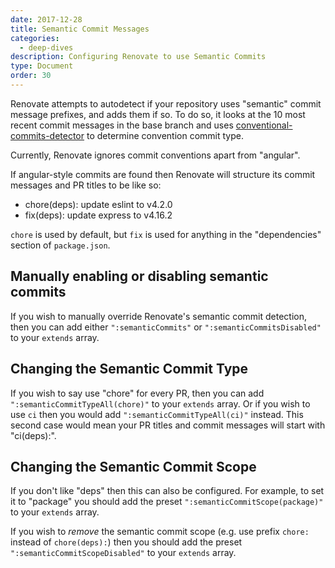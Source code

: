 ```yaml
---
date: 2017-12-28
title: Semantic Commit Messages
categories:
  - deep-dives
description: Configuring Renovate to use Semantic Commits
type: Document
order: 30
---
```


Renovate attempts to autodetect if your repository uses "semantic" commit message prefixes, and adds them if so. To do so, it looks at the 10 most recent commit messages in the base branch and uses [conventional-commits-detector](https://github.com/conventional-changelog/conventional-commits-detector) to determine convention commit type.

Currently, Renovate ignores commit conventions apart from "angular".

If angular-style commits are found then Renovate will structure its commit messages and PR titles to be like so:

* chore(deps): update eslint to v4.2.0
* fix(deps): update express to v4.16.2

`chore` is used by default, but `fix` is used for anything in the "dependencies" section of `package.json`.

## Manually enabling or disabling semantic commits

If you wish to manually override Renovate's semantic commit detection, then you can add either `":semanticCommits"` or `":semanticCommitsDisabled"` to your `extends` array.

## Changing the Semantic Commit Type

If you wish to say use "chore" for every PR, then you can add `":semanticCommitTypeAll(chore)"` to your `extends` array. Or if you wish to use `ci` then you would add `":semanticCommitTypeAll(ci)"` instead. This second case would mean your PR titles and commit messages will start with "ci(deps):".

## Changing the Semantic Commit Scope

If you don't like "deps" then this can also be configured. For example, to set it to "package" you should add the preset `":semanticCommitScope(package)"` to your `extends` array.

If you wish to _remove_ the semantic commit scope (e.g. use prefix `chore:` instead of `chore(deps):`) then you should add the preset `":semanticCommitScopeDisabled"` to your `extends` array.
